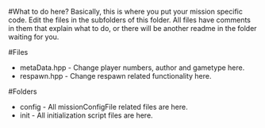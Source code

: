 #What to do here?
Basically, this is where you put your mission specific code. Edit the files in the subfolders of this folder. All files have comments in them that explain what to do, or there will be another readme in the folder waiting for you.

#Files
- metaData.hpp - Change player numbers, author and gametype here.
- respawn.hpp - Change respawn related functionality here.

#Folders
- config - All missionConfigFile related files are here.
- init - All initialization script files are here.
